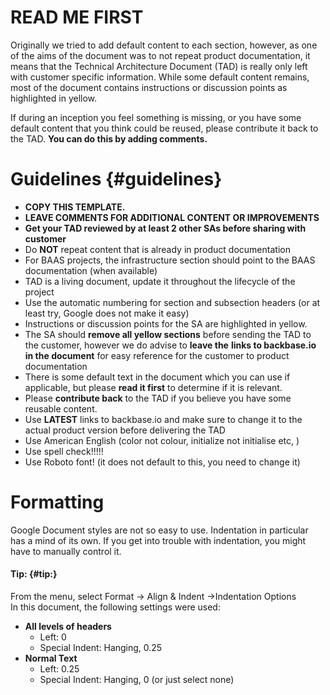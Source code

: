 # READ ME FIRST

Originally we tried to add default content to each section, however, as one of the aims of the document was to not repeat product documentation, it means that the Technical Architecture Document (TAD) is really only left with customer specific information.  While some default content remains, most of the document contains instructions or discussion points as highlighted in yellow.

If during an inception you feel something is missing, or you have some default content that you think could be reused, please contribute it back to the TAD.  **You can do this by adding comments.**

# Guidelines {#guidelines}

* **COPY THIS TEMPLATE.**  
* **LEAVE COMMENTS FOR ADDITIONAL CONTENT OR IMPROVEMENTS**  
* **Get your TAD reviewed by at least 2 other SAs before sharing with customer**  
* Do **NOT** repeat content that is already in product documentation  
* For BAAS projects, the infrastructure section should point to the BAAS documentation (when available)  
* TAD is a living document, update it throughout the lifecycle of the project  
* Use the automatic numbering for section and subsection headers (or at least try, Google does not make it easy)  
* Instructions or discussion points for the SA are highlighted in yellow.   
* The SA should **remove all yellow sections** before sending the TAD to the customer, however we do advise to **leave the** **links to backbase.io in the document** for easy reference for the customer to product documentation   
* There is some default text in the document which you can use if applicable, but please **read it first** to determine if it is relevant.  
* Please **contribute back** to the TAD if you believe you have some reusable content.  
* Use **LATEST** links to backbase.io and make sure to change it to the actual product version before delivering the TAD  
* Use American English (color not colour, initialize not initialise etc, )  
* Use spell check\!\!\!\!\!  
* Use Roboto font\! (it does not default to this, you need to change it)

# Formatting

Google Document styles are not so easy to use.  Indentation in particular has a mind of its own.  If you get into trouble with indentation, you might have to manually control it.

#### **Tip:** {#tip:}

From the menu, select Format \-\> Align & Indent \-\>Indentation Options  
In this document, the following settings were used:

* **All levels of headers**  
  * Left: 0  
  * Special Indent: Hanging, 0.25  
* **Normal Text**  
  * Left: 0.25  
  * Special Indent: Hanging, 0 (or just select none)